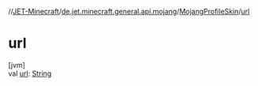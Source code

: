 //[JET-Minecraft](../../../index.md)/[de.jet.minecraft.general.api.mojang](../index.md)/[MojangProfileSkin](index.md)/[url](url.md)

# url

[jvm]\
val [url](url.md): [String](https://kotlinlang.org/api/latest/jvm/stdlib/kotlin/-string/index.html)
